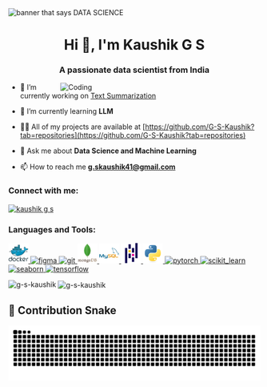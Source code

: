 <img src="https://media.licdn.com/dms/image/C4D12AQESj72-s5gEKg/article-cover_image-shrink_720_1280/0/1626753867110?e=2147483647&v=beta&t=JOALVxWjySgR37iCdRMhNGmpCyYYDXlPdWk212JXdII" alt="banner that says DATA SCIENCE">
<h1 align="center">Hi 👋, I'm Kaushik G S</h1>
<h3 align="center">A passionate data scientist from India</h3>
<img align="right" alt="Coding" width="400" src="https://gifdb.com/images/high/animated-man-computer-coding-nae6mec378lsg1i3.gif">

- 🔭 I’m currently working on [Text Summarization](https://github.com/G-S-Kaushik/Text-Summarizer-Project)

- 🌱 I’m currently learning **LLM**

- 👨‍💻 All of my projects are available at [https://github.com/G-S-Kaushik?tab=repositories](https://github.com/G-S-Kaushik?tab=repositories)

- 💬 Ask me about **Data Science and Machine Learning**

- 📫 How to reach me **g.skaushik41@gmail.com**

<h3 align="left">Connect with me:</h3>
<p align="left">
<a href="https://www.linkedin.com/in/gskaushik/" target="blank"><img align="center" src="https://raw.githubusercontent.com/rahuldkjain/github-profile-readme-generator/master/src/images/icons/Social/linked-in-alt.svg" alt="kaushik g s" height="30" width="40" /></a>
</p>

<h3 align="left">Languages and Tools:</h3>
<p align="left"> <a href="https://www.docker.com/" target="_blank" rel="noreferrer"> <img src="https://raw.githubusercontent.com/devicons/devicon/master/icons/docker/docker-original-wordmark.svg" alt="docker" width="40" height="40"/> </a> <a href="https://www.figma.com/" target="_blank" rel="noreferrer"> <img src="https://www.vectorlogo.zone/logos/figma/figma-icon.svg" alt="figma" width="40" height="40"/> </a> <a href="https://git-scm.com/" target="_blank" rel="noreferrer"> <img src="https://www.vectorlogo.zone/logos/git-scm/git-scm-icon.svg" alt="git" width="40" height="40"/> </a> <a href="https://www.mongodb.com/" target="_blank" rel="noreferrer"> <img src="https://raw.githubusercontent.com/devicons/devicon/master/icons/mongodb/mongodb-original-wordmark.svg" alt="mongodb" width="40" height="40"/> </a> <a href="https://www.mysql.com/" target="_blank" rel="noreferrer"> <img src="https://raw.githubusercontent.com/devicons/devicon/master/icons/mysql/mysql-original-wordmark.svg" alt="mysql" width="40" height="40"/> </a> <a href="https://pandas.pydata.org/" target="_blank" rel="noreferrer"> <img src="https://raw.githubusercontent.com/devicons/devicon/2ae2a900d2f041da66e950e4d48052658d850630/icons/pandas/pandas-original.svg" alt="pandas" width="40" height="40"/> </a> <a href="https://www.python.org" target="_blank" rel="noreferrer"> <img src="https://raw.githubusercontent.com/devicons/devicon/master/icons/python/python-original.svg" alt="python" width="40" height="40"/> </a> <a href="https://pytorch.org/" target="_blank" rel="noreferrer"> <img src="https://www.vectorlogo.zone/logos/pytorch/pytorch-icon.svg" alt="pytorch" width="40" height="40"/> </a> <a href="https://scikit-learn.org/" target="_blank" rel="noreferrer"> <img src="https://upload.wikimedia.org/wikipedia/commons/0/05/Scikit_learn_logo_small.svg" alt="scikit_learn" width="40" height="40"/> </a> <a href="https://seaborn.pydata.org/" target="_blank" rel="noreferrer"> <img src="https://seaborn.pydata.org/_images/logo-mark-lightbg.svg" alt="seaborn" width="40" height="40"/> </a> <a href="https://www.tensorflow.org" target="_blank" rel="noreferrer"> <img src="https://www.vectorlogo.zone/logos/tensorflow/tensorflow-icon.svg" alt="tensorflow" width="40" height="40"/> </a> </p>

<p><img align="left" src="https://github-readme-stats.vercel.app/api/top-langs?username=g-s-kaushik&show_icons=true&locale=en&layout=compact" alt="g-s-kaushik" /></p>

<p>&nbsp;<img align="center" src="https://github-readme-stats.vercel.app/api?username=g-s-kaushik&show_icons=true&locale=en" alt="g-s-kaushik" /></p>

## 🐍 Contribution Snake
<picture>
  <source media="(prefers-color-scheme: dark)" srcset="https://raw.githubusercontent.com/ChiragChrg/ChiragChrg/output/github-contribution-grid-snake-dark.svg">
  <source media="(prefers-color-scheme: light)" srcset="https://raw.githubusercontent.com/ChiragChrg/ChiragChrg/output/github-contribution-grid-snake.svg">
  <img alt="github contribution grid snake animation" src="https://raw.githubusercontent.com/ChiragChrg/ChiragChrg/output/github-contribution-grid-snake.svg">
</picture>
